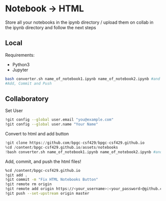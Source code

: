 # Notebook -> HTML
Store all your notebooks in the ipynb directory / upload them on collab in the ipynb directory and follow the next steps

## Local

Requirements:
- Python3
- Jupyter

```bash
bash converter.sh name_of_notebook1.ipynb name_of_notebook2.ipynb #and so on
#Add, Commit and Push
```

## Collaboratory

Set User
```bash
!git config --global user.email "you@example.com"
!git config --global user.name "Your Name"
```

Convert to html and add button
```python
!git clone https://github.com/bpgc-csf429/bpgc-csf429.github.io
%cd /content/bpgc-csf429.github.io/assets/notebooks
!bash converter.sh name_of_notebook1.ipynb name_of_notebook2.ipynb #and so on
```

Add, commit, and push the html files!
```bash
%cd /content/bpgc-csf429.github.io
!git add .
!git commit -m "Fix HTML Notebooks Button"
!git remote rm origin
!git remote add origin https://<your_username>:<your_password>@github.com/bpgc-csf429/bpgc-csf429.github.io.git
!git push --set-upstream origin master
```